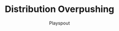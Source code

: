 ---
title: "Distribution Overpushing"
description: "Introduction to the concept of distribution overpushing."
author: "Playspout"
contributors: "the Amazing Community"
draft: false
order: 3
---